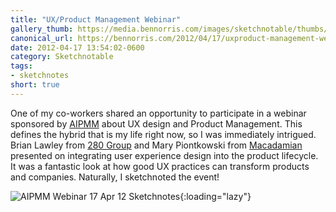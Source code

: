 ```yaml
---
title: "UX/Product Management Webinar"
gallery_thumb: https://media.bennorris.com/images/sketchnotable/thumbs/aipmm-2012-sketchnote.jpg
canonical_url: https://bennorris.com/2012/04/17/uxproduct-management-webinar
date: 2012-04-17 13:54:02-0600
category: Sketchnotable
tags:
- sketchnotes
short: true
---
```


One of my co-workers shared an opportunity to participate in a webinar sponsored by <a href="http://www.aipmm.com/" target="_blank">AIPMM</a> about UX design and Product Management. This defines the hybrid that is my life right now, so I was immediately intrigued. Brian Lawley from <a href="http://www.280group.com/" target="_blank">280 Group</a> and Mary Piontkowski from <a href="http://www.macadamian.com/" target="_blank">Macadamian</a> presented on integrating user experience design into the product lifecycle. It was a fantastic look at how good UX practices can transform products and companies. Naturally, I sketchnoted the event!

![AIPMM Webinar 17 Apr 12 Sketchnotes](https://media.bennorris.com/images/sketchnotable/general/aipmm-2012-sketchnote.jpg){:loading="lazy"}
